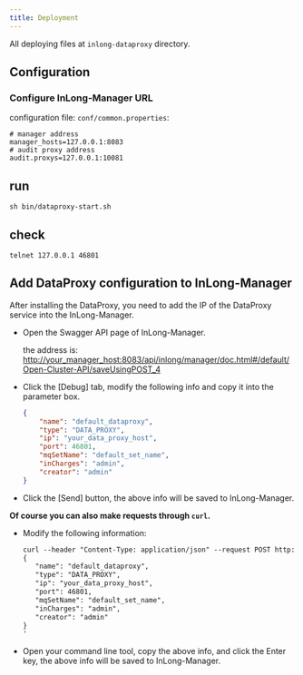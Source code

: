 ```yaml
---
title: Deployment
---
```


All deploying files at `inlong-dataproxy` directory.
## Configuration

### Configure InLong-Manager URL

configuration file: `conf/common.properties`:
```
# manager address
manager_hosts=127.0.0.1:8083
# audit proxy address
audit.proxys=127.0.0.1:10081
```

## run

```
sh bin/dataproxy-start.sh
```
	

## check
```
telnet 127.0.0.1 46801
```

## Add DataProxy configuration to InLong-Manager

After installing the DataProxy, you need to add the IP of the DataProxy service into the InLong-Manager.

- Open the Swagger API page of InLong-Manager.

  the address is: <http://your_manager_host:8083/api/inlong/manager/doc.html#/default/Open-Cluster-API/saveUsingPOST_4>

- Click the [Debug] tab, modify the following info and copy it into the parameter box.
  ```json
  {
      "name": "default_dataproxy",
      "type": "DATA_PROXY",
      "ip": "your_data_proxy_host",
      "port": 46801,
      "mqSetName": "default_set_name",
      "inCharges": "admin",
      "creator": "admin"
  }
  ```

- Click the [Send] button, the above info will be saved to InLong-Manager.

**Of course you can also make requests through `curl`.**

- Modify the following information:
  ```html
  curl --header "Content-Type: application/json" --request POST http://your_manager_host:8083/api/inlong/manager/openapi/cluster/save --data '
  {
     "name": "default_dataproxy",
     "type": "DATA_PROXY",
     "ip": "your_data_proxy_host",
     "port": 46801,
     "mqSetName": "default_set_name",
     "inCharges": "admin",
     "creator": "admin"
  }
  '
  ```
- Open your command line tool, copy the above info, and click the Enter key, the above info will be saved to InLong-Manager.

